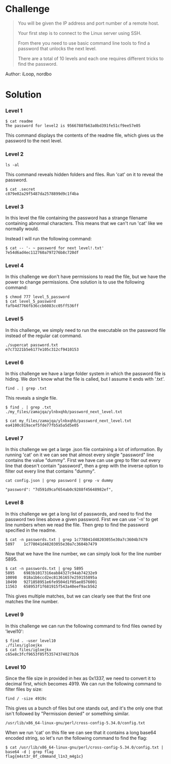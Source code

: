 # Challenge
>You will be given the IP address and port number of a remote host.
>
>Your first step is to connect to the Linux server using SSH.
>
>From there you need to use basic command line tools to find a password that unlocks the next level.
>
>There are a total of 10 levels and each one requires different tricks to find the password.

Author: iLoop, nordbo
# Solution
### Level 1
```
$ cat readme
The password for level2 is 9566788fb63a0bd391fe51cf9ee57e05
```
This command displays the contents of the readme file, which gives us the password to the next level.
### Level 2
```
ls -al
```
This command reveals hidden folders and files. Run 'cat' on it to reveal the password.
```
$ cat .secret
c879e02a29f5487da2578899d9c1f4ba
```
### Level 3
In this level the file containing the password has a strange filename containing abnormal characters. This means that we can't run 'cat' like we normally would.

Instead I will run the following command:
```
$ cat -- '- ~ password for next level!.txt'
7e54d6ad4ec112760a797276b8c720df
```
### Level 4
In this challenge we don't have permissions to read the file, but we have the power to change permissions. One solution is to use the following command:
```
$ chmod 777 level_5_password
$ cat level_5_password
fafb4d7766fb36ccb6083cc05ff536ff
```
### Level 5
In this challenge, we simply need to run the executable on the password file instead of the regular cat command.
```
./supercat password.txt
e7c73221b5e6177e105c312cf9410153
```
### Level 6
In this challenge we have a large folder system in which the password file is hiding. We don't know what the file is called, but I assume it ends with '.txt'.
```
find . | grep .txt
```
This reveals a single file.
```
$ find . | grep .txt
./my_files/zamajqa/ylnbxqhb/password_next_level.txt

$ cat my_files/zamajqa/ylnbxqhb/password_next_level.txt
ea4100c819acef5fde77fb5a5a5d5e05
```
### Level 7
In this challenge we get a large .json file containing a lot of information. By running 'cat' on it we can see that almost every single "password" line contains the value "dummy". First we have can use grep to fiter out every line that doesn't contain "password", then a grep with the inverse option to filter out every line that contains "dummy".
```
cat config.json | grep password | grep -v dummy

"password": "7d591d9caf654ab0c9288f45648982ef",
```
### Level 8
In this challenge we get a long list of passwords, and need to find the password two lines above a given password. First we can use '-n' to get line numbers when we read the file. Then grep to find the password specified in the readme.
```
$ cat -n passwords.txt | grep 1c778041d48203055e30a7c3604b7479
5897	1c778041d48203055e30a7c3604b7479
```
Now that we have the line number, we can simply look for the line number 5895.
```
$ cat -n passwords.txt | grep 5895
5895	6983b1017316eab84327c94ab74232e9
10098	018a1b6ccd2ec81361657e259155895a
10490	9271858951e6fe9504d1f05ae8576001
11563	658953f1f681915f543a40eef9acb562
```
This gives multiple matches, but we can clearly see that the first one matches the line number.
### Level 9
In this challenge we can run the following command to find files owned by 'level10':
```
$ find . -user level10
./files/igloejkx
$ cat files/igloejkx
c65e8c3fcf9653f05f53574374027b26
```
### Level 10
Since the file size in provided in hex as 0x1337, we need to convert it to decimal first, which becomes 4919. We can run the following command to filter files by size:
```
find / -size 4919c
```
This gives us a bunch of files but one stands out, and it's the only one that isn't followed by "Permission denied" or something similar.
```
/usr/lib/x86_64-linux-gnu/perl/cross-config-5.34.0/config.txt
```
When we run 'cat' on this file we can see that it contains a long base64 encoded string, so let's run the following command to find the flag:
```
$ cat /usr/lib/x86_64-linux-gnu/perl/cross-config-5.34.0/config.txt | base64 -d | grep flag
flag{m4st3r_0f_c0mmand_l1n3_m4g1c}
```
